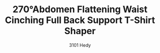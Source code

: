 ---
layout: product
title: 270°Abdomen Flattening Waist Cinching Full Back Support T-Shirt Shaper
subtitle: 3101 Hedy
price: '38.00'
feature_image: 
  - /shaping-lingerie/3101-front.png
  - /shaping-lingerie/3101-back.png
categories: 
  - Tummy & Waist
  - Back Support
  - Arms
  - Bust
  - Tops
---